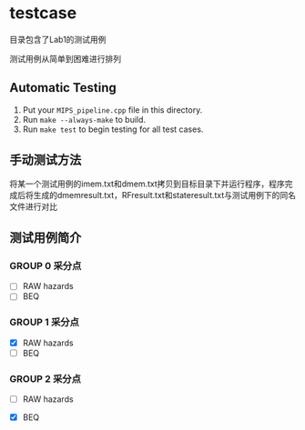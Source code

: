 # testcase

目录包含了Lab1的测试用例

测试用例从简单到困难进行排列

## Automatic Testing

1. Put your `MIPS_pipeline.cpp` file in this directory.
2. Run `make --always-make` to build.
3. Run `make test` to begin testing for all test cases.

## 手动测试方法

将某一个测试用例的imem.txt和dmem.txt拷贝到目标目录下并运行程序，程序完成后将生成的dmemresult.txt，RFresult.txt和stateresult.txt与测试用例下的同名文件进行对比

## 测试用例简介

### GROUP 0 采分点
- [ ] RAW hazards
- [ ] BEQ

### GROUP 1 采分点
- [x] RAW hazards
- [ ] BEQ

### GROUP 2 采分点
- [ ] RAW hazards
- [x] BEQ
  
